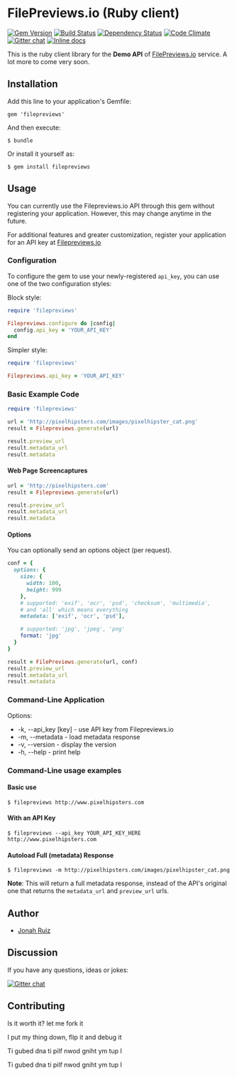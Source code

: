 # FilePreviews.io (Ruby client)
[![Gem Version](http://img.shields.io/gem/v/filepreviews.svg?style=flat)](http://badge.fury.io/rb/filepreviews)
[![Build Status](http://img.shields.io/travis/jonahoffline/filepreviews-ruby.svg?style=flat)](https://travis-ci.org/jonahoffline/filepreviews-ruby)
[![Dependency Status](http://img.shields.io/gemnasium/jonahoffline/filepreviews-ruby.svg?style=flat)](https://gemnasium.com/jonahoffline/filepreviews-ruby)
[![Code Climate](http://img.shields.io/codeclimate/github/jonahoffline/filepreviews-ruby.svg?style=flat)](https://codeclimate.com/github/jonahoffline/filepreviews-ruby)
[![Gitter chat](https://img.shields.io/badge/gitter-filepreviews--ruby-blue.svg?style=flat)](https://gitter.im/jonahoffline/filepreviews-ruby)
[![Inline docs](http://inch-ci.org/github/jonahoffline/filepreviews-ruby.png)](http://inch-ci.org/github/jonahoffline/filepreviews-ruby)

This is the ruby client library for the **Demo API** of [FilePreviews.io](http://filepreviews.io) service. A lot more to come very soon.

## Installation

Add this line to your application's Gemfile:

    gem 'filepreviews'

And then execute:

    $ bundle

Or install it yourself as:

    $ gem install filepreviews

## Usage
You can currently use the Filepreviews.io API through this gem without registering your application. However, this may change anytime in the future. 

For additional features and greater customization, register your application for an API key at [Filepreviews.io](http://bit.ly/filepreviews-signup) 

### Configuration
To configure the gem to use your newly-registered `api_key`, you can use one of the two configuration styles:

Block style:
```ruby
require 'filepreviews'

Filepreviews.configure do |config|
  config.api_key = 'YOUR_API_KEY'
end
```

Simpler style: 
```ruby
require 'filepreviews'

Filepreviews.api_key = 'YOUR_API_KEY'
```

### Basic Example Code
```ruby
require 'filepreviews'

url = 'http://pixelhipsters.com/images/pixelhipster_cat.png'
result = Filepreviews.generate(url)

result.preview_url
result.metadata_url
result.metadata
```

#### Web Page Screencaptures
```ruby
url = 'http://pixelhipsters.com'
result = Filepreviews.generate(url)

result.preview_url
result.metadata_url
result.metadata
```


#### Options
You can optionally send an options object (per request).

```ruby
conf = {
  options: {
    size: {
      width: 100,
      height: 999
    },
    # supported: 'exif', 'ocr', 'psd', 'checksum', 'multimedia',
    # and 'all' which means everything
    metadata: ['exif', 'ocr', 'psd'],

    # supported: 'jpg', 'jpeg', 'png'
    format: 'jpg'
  }
}

result = FilePreviews.generate(url, conf)
result.preview_url
result.metadata_url
result.metadata
```

### Command-Line Application
Options:

  * -k, --api_key [key] - use API key from Filepreviews.io
  * -m, --metadata      - load metadata response
  * -v, --version       - display the version
  * -h, --help          - print help

### Command-Line usage examples

#### Basic use
	$ filepreviews http://www.pixelhipsters.com

#### With an API Key
	$ filepreviews --api_key YOUR_API_KEY_HERE http://www.pixelhipsters.com

#### Autoload Full (metadata) Response
	$ filepreviews -m http://pixelhipsters.com/images/pixelhipster_cat.png

**Note**: This will return a full metadata response, instead of the API's original one that returns the `metadata_url` and `preview_url` urls.


## Author
  * [Jonah Ruiz](http://www.pixelhipsters.com)

## Discussion
If you have any questions, ideas or jokes:

[![Gitter chat](https://img.shields.io/badge/gitter-filepreviews--ruby-blue.svg?style=flat)](https://gitter.im/jonahoffline/filepreviews-ruby)


## Contributing

Is it worth it? let me fork it

I put my thing down, flip it and debug it

Ti gubed dna ti pilf nwod gniht ym tup I

Ti gubed dna ti pilf nwod gniht ym tup I
